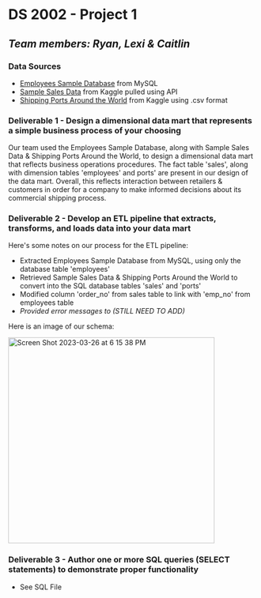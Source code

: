 # DS 2002 - Project 1
## *Team members: Ryan, Lexi & Caitlin*

### Data Sources 
- [Employees Sample Database](https://dev.mysql.com/doc/employee/en/) from MySQL
- [Sample Sales Data](https://www.kaggle.com/datasets/kyanyoga/sample-sales-data) from Kaggle pulled using API
- [Shipping Ports Around the World](https://www.kaggle.com/datasets/sanjeetsinghnaik/ship-ports) from Kaggle using .csv format

### Deliverable 1 - Design a dimensional data mart that represents a simple business process of your choosing
Our team used the Employees Sample Database, along with Sample Sales Data & Shipping Ports Around the World, to design a dimensional data mart that reflects business operations procedures. The fact table 'sales', along with dimension tables 'employees' and ports' are present in our design of the data mart. Overall, this reflects interaction between retailers & customers in order for a company to make informed decisions about its commercial shipping process.

### Deliverable 2 - Develop an ETL pipeline that extracts, transforms, and loads data into your data mart
Here's some notes on our process for the ETL pipeline:
- Extracted Employees Sample Database from MySQL, using only the database table 'employees' 
- Retrieved Sample Sales Data & Shipping Ports Around the World to convert into the SQL database tables 'sales' and 'ports'
- Modified column 'order_no' from sales table to link with 'emp_no' from employees table 
- *Provided error messages to (STILL NEED TO ADD)*

Here is an image of our schema: 


<img width="417" alt="Screen Shot 2023-03-26 at 6 15 38 PM" src="https://user-images.githubusercontent.com/123029506/227807998-bb5ea286-6711-4212-868f-abd35eb2280e.png">



### Deliverable 3 - Author one or more SQL queries (SELECT statements) to demonstrate proper functionality

- See SQL File
